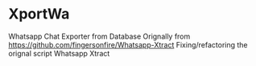 # XportWa
Whatsapp Chat Exporter from Database
Orignally from https://github.com/fingersonfire/Whatsapp-Xtract
Fixing/refactoring the orignal script Whatsapp Xtract
